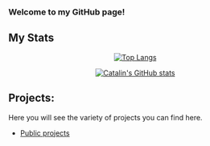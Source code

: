 ### Welcome to my GitHub page!

<!-- ## Bio: -->

## My Stats

<div style="text-align:center">

<!-- [![jaeskim's 42 stats](https://badge42.herokuapp.com/api/stats/jre-gonz?privacyEmail=true&privacyName=true)](https://github.com/JaeSeoKim/badge42) -->

[![Top Langs](https://github-readme-stats.vercel.app/api/top-langs/?username=jkutkut&hide=HTML,G-code,scss,css&theme=radical)](https://github.com/anuraghazra/github-readme-stats)

[![Catalin's GitHub stats](https://github-readme-stats.vercel.app/api?username=jkutkut&theme=radical)](https://github.com/anuraghazra/github-readme-stats)

</div>

## Projects:
Here you will see the variety of projects you can find here.
<!-- - [Special projects]() -->
- [Public projects](./docs/projects.md)
<!-- - [42Madrid]() -->


